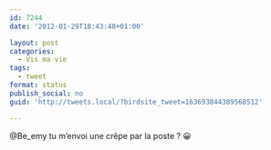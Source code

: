 ```yaml
---
id: 7244
date: '2012-01-29T18:43:48+01:00'

layout: post
categories:
  - Vis ma vie
tags:
  - tweet
format: status
publish_social: no
guid: 'http://tweets.local/?birdsite_tweet=163693844389568512'

---
```


@Be\_emy tu m’envoi une crêpe par la poste ? 😀
